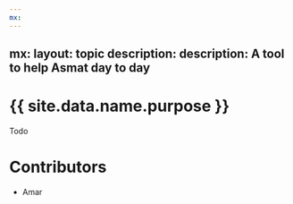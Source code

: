 ```yaml
---
mx:
---
```

mx:
  layout: topic
  description:  description: A tool to help Asmat day to day
---



# {{ site.data.name.purpose }}
Todo


# Contributors
- Amar

